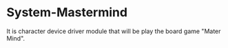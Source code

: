 # System-Mastermind
It is character device driver module that will be play the board game "Mater Mind".
